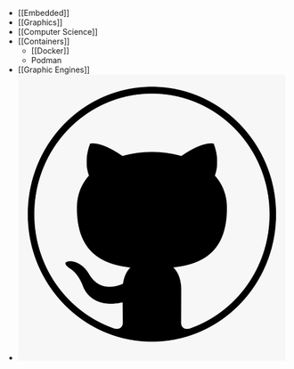 - [[Embedded]]
- [[Graphics]]
- [[Computer Science]]
- [[Containers]]
	- [[Docker]]
	- Podman
- [[Graphic Engines]]
- ![128-1280192_github-logo-png-github-png-transparent-png-3823928853.png](../assets/128-1280192_github-logo-png-github-png-transparent-png-3823928853_1732457365125_0.png)